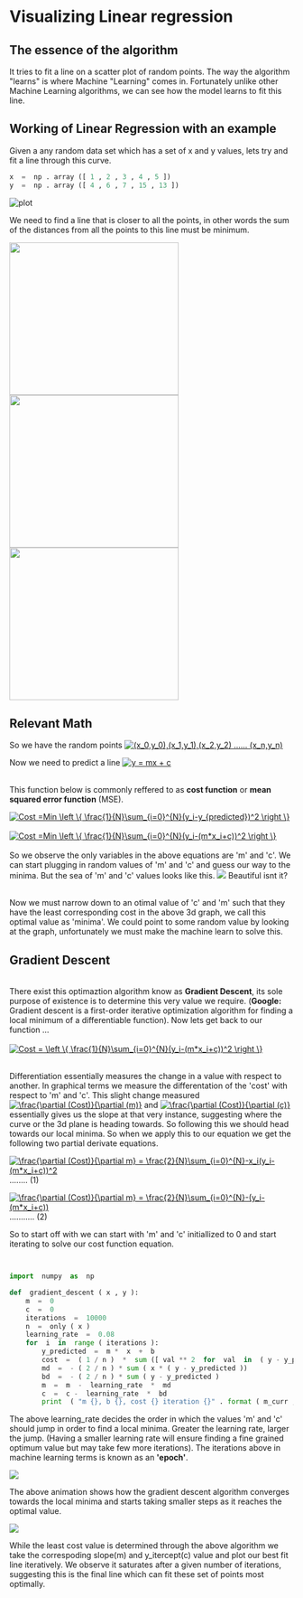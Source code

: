 # Visualizing Linear regression




## The essence of the algorithm 
It tries to fit a line on a scatter plot of random points. The way the algorithm "learns" is where Machine "Learning" comes in. Fortunately unlike other Machine Learning algorithms, we can see how the model learns to fit this line.  
## Working of Linear Regression with an example
Given a any random data set which has a set of x and y values, lets try and fit a line through this curve.  
```python
x  =  np . array ([ 1 , 2 , 3 , 4 , 5 ]) 
y  =  np . array ([ 4 , 6 , 7 , 15 , 13 ]) 
```
![plot](https://github.com/siddharth-cse/Art-of-Visualization-/blob/main/Figure_1.png)

We need to find a line that is closer to all the points, in other words the sum of the distances from all the points to this line must be minimum. 

<img src="https://github.com/siddharth-cse/Art-of-Visualization-/blob/main/Figure_2.png" width="300" height="270"><img src="https://github.com/siddharth-cse/Art-of-Visualization-/blob/main/Figure_3.png" width="300" height="270"><img src="https://github.com/siddharth-cse/Art-of-Visualization-/blob/main/Figure_4.png" width="300" height="270">

## Relevant Math 
So we have the random points <a href="https://www.codecogs.com/eqnedit.php?latex=(x_0,y_0),(x_1,y_1),(x_2,y_2)&space;......&space;(x_n,y_n)" target="_blank"><img src="https://latex.codecogs.com/gif.latex?(x_0,y_0),(x_1,y_1),(x_2,y_2)&space;......&space;(x_n,y_n)" title="(x_0,y_0),(x_1,y_1),(x_2,y_2) ...... (x_n,y_n)" /></a>  <br /> 

Now we need to predict a line <a href="https://www.codecogs.com/eqnedit.php?latex=y&space;=&space;mx&space;&plus;&space;c" target="_blank"><img src="https://latex.codecogs.com/gif.latex?y&space;=&space;mx&space;&plus;&space;c" title="y = mx + c" /></a>  <br /> <br />

This function below is commonly reffered to as **cost function** or **mean squared error function** (MSE).

<a href="https://www.codecogs.com/eqnedit.php?latex=Cost&space;=Min&space;\left&space;\{&space;\frac{1}{N}\sum_{i=0}^{N}(y_i-y_{predicted})^2&space;\right&space;\}" target="_blank"><img src="https://latex.codecogs.com/gif.latex?Cost&space;=Min&space;\left&space;\{&space;\frac{1}{N}\sum_{i=0}^{N}(y_i-y_{predicted})^2&space;\right&space;\}" title="Cost =Min \left \{ \frac{1}{N}\sum_{i=0}^{N}(y_i-y_{predicted})^2 \right \}" /></a> <br/> <br/><a href="https://www.codecogs.com/eqnedit.php?latex=Cost&space;=Min&space;\left&space;\{&space;\frac{1}{N}\sum_{i=0}^{N}(y_i-(m*x_i&plus;c))^2&space;\right&space;\}" target="_blank"><img src="https://latex.codecogs.com/gif.latex?Cost&space;=Min&space;\left&space;\{&space;\frac{1}{N}\sum_{i=0}^{N}(y_i-(m*x_i&plus;c))^2&space;\right&space;\}" title="Cost =Min \left \{ \frac{1}{N}\sum_{i=0}^{N}(y_i-(m*x_i+c))^2 \right \}" /></a> <br /> <br /> So we observe the only variables in the above equations are 'm' and 'c'. We can start plugging in random values of 'm' and 'c' and guess our way to the minima. But the sea of 'm' and 'c' values looks like this. 
![](https://github.com/siddharth-cse/Art-of-Visualization-/blob/main/Figure_5.png)
Beautiful isnt it?

<br /> Now we must narrow down to an otimal value of 'c' and 'm' such that they have the least corresponding cost in the above 3d graph, we call this optimal value as 'minima'. We could point to some random value by looking at the graph, unfortunately we must make the machine learn to solve this. 

## Gradient Descent 
<br /> There exist this optimaztion algorithm know as **Gradient Descent**, its sole purpose of existence is to determine this very value we require. (**Google:** Gradient descent is a first-order iterative optimization algorithm for finding a local minimum of a differentiable function). Now lets get back to our function  ...   <br /><br />
<a href="https://www.codecogs.com/eqnedit.php?latex=Cost&space;=&space;\left&space;\{&space;\frac{1}{N}\sum_{i=0}^{N}(y_i-(m*x_i&plus;c))^2&space;\right&space;\}" target="_blank"><img src="https://latex.codecogs.com/gif.latex?Cost&space;=&space;\left&space;\{&space;\frac{1}{N}\sum_{i=0}^{N}(y_i-(m*x_i&plus;c))^2&space;\right&space;\}" title="Cost = \left \{ \frac{1}{N}\sum_{i=0}^{N}(y_i-(m*x_i+c))^2 \right \}" /></a> <br /><br />

Differentiation essentially measures the change in a value with respect to another. In graphical terms we measure the differentation of the 'cost' with respect to 'm' and 'c'. This slight change measured  <a href="https://www.codecogs.com/eqnedit.php?latex=\frac{\partial&space;(Cost)}{\partial&space;(m)}" target="_blank"><img src="https://latex.codecogs.com/gif.latex?\frac{\partial&space;(Cost)}{\partial&space;(m)}" title="\frac{\partial (Cost)}{\partial (m)}" /></a> and <a href="https://www.codecogs.com/eqnedit.php?latex=\frac{\partial&space;(Cost)}{\partial&space;(c)}" target="_blank"><img src="https://latex.codecogs.com/gif.latex?\frac{\partial&space;(Cost)}{\partial&space;(c)}" title="\frac{\partial (Cost)}{\partial (c)}" /></a> essentially gives us the slope at that very instance, suggesting where the curve or the 3d plane is heading towards. So following this we should head towards our local minima. So when we apply this to our equation we get the following two partial derivate equations. 

<a href="https://www.codecogs.com/eqnedit.php?latex=\frac{\partial&space;(Cost)}{\partial&space;m}&space;=&space;\frac{2}{N}\sum_{i=0}^{N}-x_i(y_i-(m*x_i&plus;c))^2" target="_blank"><img src="https://latex.codecogs.com/gif.latex?\frac{\partial&space;(Cost)}{\partial&space;m}&space;=&space;\frac{2}{N}\sum_{i=0}^{N}-x_i(y_i-(m*x_i&plus;c))" title="\frac{\partial (Cost)}{\partial m} = \frac{2}{N}\sum_{i=0}^{N}-x_i(y_i-(m*x_i+c))^2" /></a> ........ (1)

<a href="https://www.codecogs.com/eqnedit.php?latex=\frac{\partial&space;(Cost)}{\partial&space;m}&space;=&space;\frac{2}{N}\sum_{i=0}^{N}-(y_i-(m*x_i&plus;c))" target="_blank"><img src="https://latex.codecogs.com/gif.latex?\frac{\partial&space;(Cost)}{\partial&space;m}&space;=&space;\frac{2}{N}\sum_{i=0}^{N}-(y_i-(m*x_i&plus;c))" title="\frac{\partial (Cost)}{\partial m} = \frac{2}{N}\sum_{i=0}^{N}-(y_i-(m*x_i+c))" /></a>         ........... (2)

So to start off with we can start with 'm' and 'c' initiallized to 0 and start iterating to solve our cost function equation. 

```python


import  numpy  as  np 

def  gradient_descent ( x , y ): 
    m  =  0
    c  =  0 
    iterations  =  10000 
    n  =  only ( x ) 
    learning_rate  =  0.08 
    for  i  in  range ( iterations ): 
        y_predicted  =  m *  x  +  b 
        cost  =  ( 1 / n )  *  sum ([ val ** 2  for  val  in  ( y - y_predicted )])       #Cost function equation
        md  =  - ( 2 / n ) * sum ( x * ( y - y_predicted ))                               #equation 1 
        bd  =  - ( 2 / n ) * sum ( y - y_predicted )                                      #equation 2
        m  =  m  -  learning_rate  *  md                                                  #Updating new slope
        c  =  c -  learning_rate  *  bd                                                   #Updating new Y-intercept
        print  ( "m {}, b {}, cost {} iteration {}" . format ( m_curr , b_curr , cost ,  i )) 

```
The above learning_rate decides the order in which the values 'm' and 'c' should jump in order to find a local minima. Greater the learning rate, larger the jump. (Having a smaller learning rate will ensure finding a fine grained optimum value but may take few more iterations). The iterations above in machine learning terms is known as an **'epoch'**.

![](grad.gif)

The above animation shows how the gradient descent algorithm converges towards the local minima and starts taking smaller steps as it reaches the optimal value. 
 
![](fitting.gif)

While the least cost value is determined through the above algorithm we take the correspoding slope(m) and y_itercept(c) value and plot our best fit line iteratively. We observe it saturates after a given number of iterations, suggesting this is the final line which can fit these set of points most optimally. 

